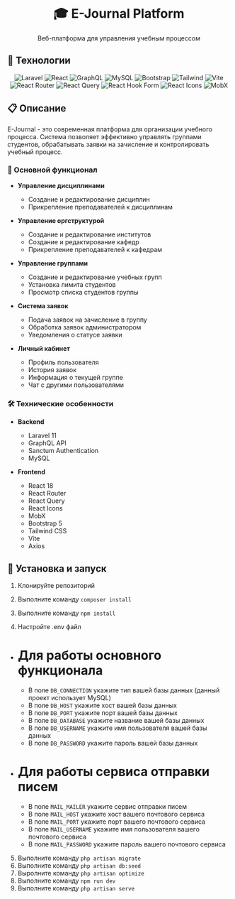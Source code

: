 <div align="center">
  <h1>🎓 E-Journal Platform</h1>
  <p>Веб-платформа для управления учебным процессом</p>
</div>

## 🚀 Технологии

<div align="center">
  <img src="https://img.shields.io/badge/Laravel-FF2D20?style=for-the-badge&logo=laravel&logoColor=white" alt="Laravel"/>
  <img src="https://img.shields.io/badge/React-20232A?style=for-the-badge&logo=react&logoColor=61DAFB" alt="React"/>
  <img src="https://img.shields.io/badge/GraphQL-E10098?style=for-the-badge&logo=graphql&logoColor=white" alt="GraphQL"/>
  <img src="https://img.shields.io/badge/MySQL-4479A1?style=for-the-badge&logo=mysql&logoColor=white" alt="MySQL"/>
  <img src="https://img.shields.io/badge/Bootstrap-7952B3?style=for-the-badge&logo=bootstrap&logoColor=white" alt="Bootstrap"/>
  <img src="https://img.shields.io/badge/Tailwind-000000?style=for-the-badge&logo=tailwind&logoColor=white" alt="Tailwind"/>
  <img src="https://img.shields.io/badge/Vite-646CFF?style=for-the-badge&logo=vite&logoColor=white" alt="Vite"/>
  <img src="https://img.shields.io/badge/React%20Router-CA4245?style=for-the-badge&logo=react-router&logoColor=white" alt="React Router"/>
  <img src="https://img.shields.io/badge/React%20Query-FF4154?style=for-the-badge&logo=react%20query&logoColor=white" alt="React Query"/>
  <img src="https://img.shields.io/badge/React%20Hook%20Form-EC4A0A?style=for-the-badge&logo=react%20hook%20form&logoColor=white" alt="React Hook Form"/>
  <img src="https://img.shields.io/badge/React%20Icons-FF4154?style=for-the-badge&logo=react%20icons&logoColor=white" alt="React Icons"/>
  <img src="https://img.shields.io/badge/MobX-FF4154?style=for-the-badge&logo=mobx&logoColor=white" alt="MobX"/>
</div>
    
## 📋 Описание

E-Journal - это современная платформа для организации учебного процесса. Система позволяет эффективно управлять группами студентов, обрабатывать заявки на зачисление и контролировать учебный процесс.

### 🔑 Основной функционал

-   **Управление дисциплинами**

    -   Создание и редактирование дисциплин
    -   Прикрепление преподавателей к дисциплинам

-   **Управление оргструктурой**

    -   Создание и редактирование институтов
    -   Создание и редактирование кафедр
    -   Прикрепление преподавателей к кафедрам

-   **Управление группами**

    -   Создание и редактирование учебных групп
    -   Установка лимита студентов
    -   Просмотр списка студентов группы

-   **Система заявок**

    -   Подача заявок на зачисление в группу
    -   Обработка заявок администратором
    -   Уведомления о статусе заявки

-   **Личный кабинет**
    -   Профиль пользователя
    -   История заявок
    -   Информация о текущей группе
    -   Чат с другими пользователями

### 🛠 Технические особенности

-   **Backend**

    -   Laravel 11
    -   GraphQL API
    -   Sanctum Authentication
    -   MySQL

-   **Frontend**
    -   React 18
    -   React Router
    -   React Query
    -   React Icons
    -   MobX
    -   Bootstrap 5
    -   Tailwind CSS
    -   Vite
    -   Axios

## 🚀 Установка и запуск

1. Клонируйте репозиторий
2. Выполните команду `composer install`
3. Выполните команду `npm install`

4. Настройте .env файл

-   # Для работы основного функционала

    -   В поле `DB_CONNECTION` укажите тип вашей базы данных (данный проект использует MySQL)
    -   В поле `DB_HOST` укажите хост вашей базы данных
    -   В поле `DB_PORT` укажите порт вашей базы данных
    -   В поле `DB_DATABASE` укажите название вашей базы данных
    -   В поле `DB_USERNAME` укажите имя пользователя вашей базы данных
    -   В поле `DB_PASSWORD` укажите пароль вашей базы данных

-   # Для работы сервиса отправки писем

    -   В поле `MAIL_MAILER` укажите сервис отправки писем
    -   В поле `MAIL_HOST` укажите хост вашего почтового сервиса
    -   В поле `MAIL_PORT` укажите порт вашего почтового сервиса
    -   В поле `MAIL_USERNAME` укажите имя пользователя вашего почтового сервиса
    -   В поле `MAIL_PASSWORD` укажите пароль вашего почтового сервиса

5. Выполните команду `php artisan migrate`
6. Выполните команду `php artisan db:seed`
7. Выролните команду `php artisan optimize`
8. Выполните команду `npm run dev`
9. Выполните команду `php artisan serve`
